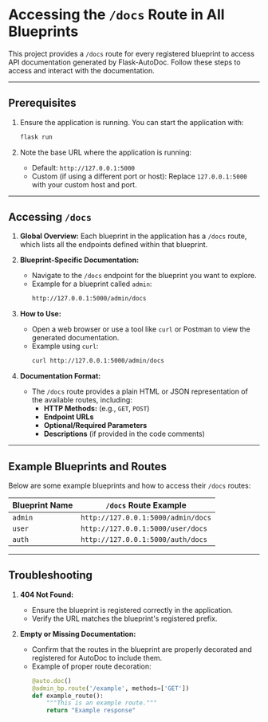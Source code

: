 # Accessing the `/docs` Route in All Blueprints

This project provides a `/docs` route for every registered blueprint to access API documentation generated by Flask-AutoDoc. Follow these steps to access and interact with the documentation.

---

## Prerequisites

1. Ensure the application is running. You can start the application with:
   ```bash
   flask run
   ```

2. Note the base URL where the application is running:
   - Default: `http://127.0.0.1:5000`
   - Custom (if using a different port or host): Replace `127.0.0.1:5000` with your custom host and port.

---

## Accessing `/docs`

1. **Global Overview:**
   Each blueprint in the application has a `/docs` route, which lists all the endpoints defined within that blueprint.

2. **Blueprint-Specific Documentation:**
   - Navigate to the `/docs` endpoint for the blueprint you want to explore.
   - Example for a blueprint called `admin`:
     ```bash
     http://127.0.0.1:5000/admin/docs
     ```

3. **How to Use:**
   - Open a web browser or use a tool like `curl` or Postman to view the generated documentation.
   - Example using `curl`:
     ```bash
     curl http://127.0.0.1:5000/admin/docs
     ```

4. **Documentation Format:**
   - The `/docs` route provides a plain HTML or JSON representation of the available routes, including:
     - **HTTP Methods:** (e.g., `GET`, `POST`)
     - **Endpoint URLs**
     - **Optional/Required Parameters**
     - **Descriptions** (if provided in the code comments)

---

## Example Blueprints and Routes

Below are some example blueprints and how to access their `/docs` routes:

| Blueprint Name | `/docs` Route Example              |
| -------------- | ---------------------------------- |
| `admin`        | `http://127.0.0.1:5000/admin/docs` |
| `user`         | `http://127.0.0.1:5000/user/docs`  |
| `auth`         | `http://127.0.0.1:5000/auth/docs`  |

---

## Troubleshooting

1. **404 Not Found:**
   - Ensure the blueprint is registered correctly in the application.
   - Verify the URL matches the blueprint's registered prefix.

2. **Empty or Missing Documentation:**
   - Confirm that the routes in the blueprint are properly decorated and registered for AutoDoc to include them.
   - Example of proper route decoration:
     ```python
     @auto.doc()
     @admin_bp.route('/example', methods=['GET'])
     def example_route():
         """This is an example route."""
         return "Example response"
     ```
